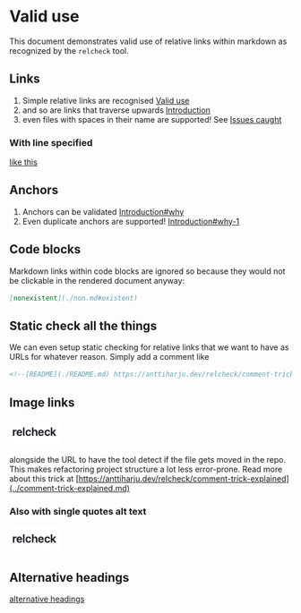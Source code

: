 # Valid use

This document demonstrates valid use of relative links within markdown as recognized by the `relcheck` tool.

## Links

1. Simple relative links are recognised [Valid use](./valid-use.md)
2. and so are links that traverse upwards [Introduction](../README.md)
3. even files with spaces in their name are supported! See [Issues caught](./issues%20caught.markdown)

### With line specified

[like this](./valid-use.md#L5)

## Anchors

1. Anchors can be validated [Introduction#why](../README.md#why)
2. Even duplicate anchors are supported! [Introduction#why-1](../README.md#why-1)

## Code blocks

Markdown links within code blocks are ignored so because they would not be clickable in the rendered document anyway:

```md
[nonexistent](./non.md#existent)
```

## Static check all the things

We can even setup static checking for relative links that we want to have as URLs for whatever reason. Simply add a comment like

```md
<!--[README](./README.md) https://anttiharju.dev/relcheck/comment-trick-explained -->
```

## Image links

![relcheck](../relcheck.png "alt text")

alongside the URL to have the tool detect if the file gets moved in the repo. This makes refactoring project structure a lot less error-prone. Read more about this trick at [https://anttiharju.dev/relcheck/comment-trick-explained](../comment-trick-explained.md)

### Also with single quotes alt text

<!-- prettier-ignore -->
![relcheck](../relcheck.png 'alt text')

Alternative headings
---

[alternative headings](./valid-use.md#alternative-headings)
